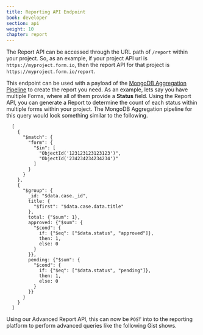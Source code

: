 ```yaml
---
title: Reporting API Endpoint
book: developer
section: api
weight: 10
chapter: report
---
```

The Report API can be accessed through the URL path of ```/report``` within your project. So, as an example, if your project API url is ```https://myproject.form.io```, then the report API for that project is ```https://myproject.form.io/report```.

This endpoint can be used with a payload of the <a href="https://docs.mongodb.com/manual/aggregation/">MongoDB Aggregation Pipeline</a> to create the report you need. As an example, lets say you have multiple Forms, where all of them provide a <strong>Status</strong> field. Using the Report API, you can generate a Report to determine the count of each status within multiple forms within your project. The MongoDB Aggregation pipeline for this query would look something similar to the following.

```
  [
    {
      "$match": {
        "form": {
          "$in": [
            "ObjectId('123123123123123')",
            "ObjectId('234234234234234')"
          ]
        }
      }
    },
    {
      "$group": {
        _id: "$data.case._id",
        title: {
          "$first": "$data.case.data.title"
        },
        total: {"$sum": 1},
        approved: {"$sum": {
          "$cond": {
            if: {"$eq": ["$data.status", "approved"]},
            then: 1,
            else: 0
          }
        }},
        pending: {"$sum": {
          "$cond": {
            if: {"$eq": ["$data.status", "pending"]},
            then: 1,
            else: 0
          }
        }}
      }
    }
  ]
```

Using our Advanced Report API, this can now be ```POST``` into to the reporting platform to perform advanced queries like the following Gist shows.

<script src="https://gist.github.com/travist/d6331cad24328ebd16a77c7d495e02c4.js"></script>